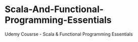 # Scala-And-Functional-Programming-Essentials
Udemy Cousrse - Scala &amp; Functional Programming Essentials
